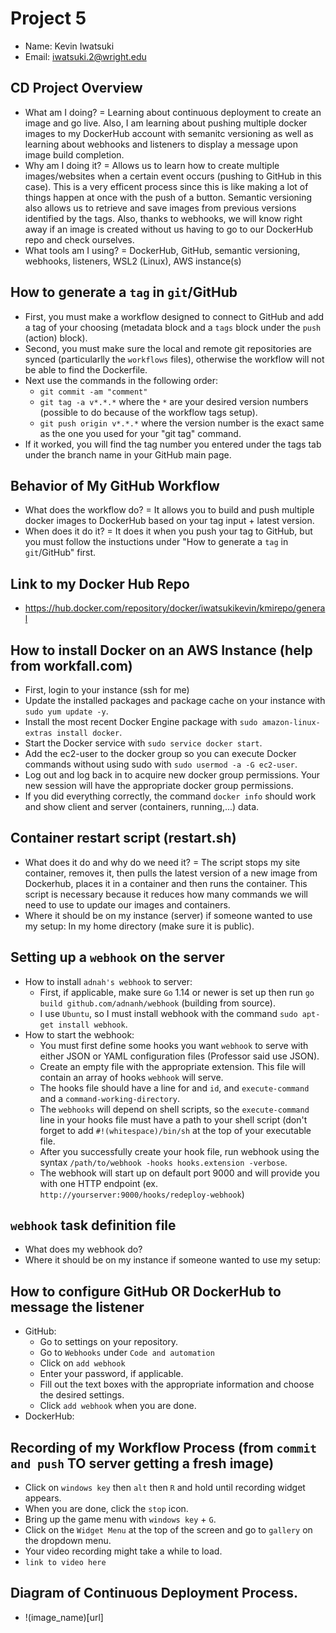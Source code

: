 # Project 5
- Name: Kevin Iwatsuki
- Email: iwatsuki.2@wright.edu
## CD Project Overview
- What am I doing? = Learning about continuous deployment to create an image and go live. Also, I am learning about pushing multiple docker images to my DockerHub account with semanitc versioning as well as learning about webhooks and listeners to display a message upon image build completion.
- Why am I doing it? = Allows us to learn how to create multiple images/websites when a certain event occurs (pushing to GitHub in this case). This is a very efficent process since this is like making a lot of things happen at once with the push of a button. Semantic versioning also allows us to retrieve and save images from previous versions identified by the tags. Also, thanks to webhooks, we will know right away if an image is created without us having to go to our DockerHub repo and check ourselves.
- What tools am I using? = DockerHub, GitHub, semantic versioning, webhooks, listeners, WSL2 (Linux), AWS instance(s)
## How to generate a `tag` in `git`/GitHub
- First, you must make a workflow designed to connect to GitHub and add a tag of your choosing (metadata block and a `tags` block under the `push` (action) block).
- Second, you must make sure the local and remote git repositories are synced (particularlly the `workflows` files), otherwise the workflow will not be able to find the Dockerfile.
- Next use the commands in the following order:
  - `git commit -am "comment"`
  - `git tag -a v*.*.*` where the `*` are your desired version numbers (possible to do because of the workflow tags setup).
  - `git push origin v*.*.*` where the version number is the exact same as the one you used for your "git tag" command.
- If it worked, you will find the tag number you entered under the tags tab under the branch name in your GitHub main page.
## Behavior of My GitHub Workflow
- What does the workflow do? = It allows you to build and push multiple docker images to DockerHub based on your tag input + latest version.
- When does it do it? = It does it when you push your tag to GitHub, but you must follow the instuctions under "How to generate a `tag` in `git`/GitHub" first.
## Link to my Docker Hub Repo 
- https://hub.docker.com/repository/docker/iwatsukikevin/kmirepo/general
## How to install Docker on an AWS Instance (help from workfall.com)
- First, login to your instance (ssh for me)
- Update the installed packages and package cache on your instance with `sudo yum update -y`.
- Install the most recent Docker Engine package with `sudo amazon-linux-extras install docker`.
- Start the Docker service with `sudo service docker start`.
- Add the ec2-user to the docker group so you can execute Docker commands without using sudo with `sudo usermod -a -G ec2-user`.
- Log out and log back in to acquire new docker group permissions. Your new session will have the appropriate docker group permissions.
- If you did everything correctly, the command `docker info` should work and show client and server (containers, running,...) data.  
## Container restart script (restart.sh)
- What does it do and why do we need it? = The script stops my site container, removes it, then pulls the latest version of a new image from Dockerhub, places it in a container and then runs the container. This script is necessary because it reduces how many commands we will need to use to update our images and containers.
- Where it should be on my instance (server) if someone wanted to use my setup: In my home directory (make sure it is public).
## Setting up a `webhook` on the server
- How to install `adnah's webhook` to server:
  - First, if applicable, make sure `Go` 1.14 or newer is set up then run `go build github.com/adnanh/webhook` (building from source).
  - I use `Ubuntu`, so I must install webhook with the command `sudo apt-get install webhook`.
- How to start the webhook:
  - You must first define some hooks you want `webhook` to serve with either JSON or YAML configuration files (Professor said use JSON).
  - Create an empty file with the appropriate extension. This file will contain an array of hooks `webhook` will serve.
  - The hooks file should have a line for and `id`, and `execute-command` and a `command-working-directory`.
  - The `webhooks` will depend on shell scripts, so the `execute-command` line in your hooks file must have a path to your shell script (don't forget to add `#!(whitespace)/bin/sh` at the top of your executable file.
  - After you successfully create your hook file, run webhook using the syntax `/path/to/webhook -hooks hooks.extension -verbose`.
  - The webhook will start up on default port 9000 and will provide you with one HTTP endpoint (ex. `http://yourserver:9000/hooks/redeploy-webhook`)
## `webhook` task definition file
- What does my webhook do?
- Where it should be on my instance if someone wanted to use my setup: 
## How to configure GitHub OR DockerHub to message the listener
- GitHub:
  - Go to settings on your repository.
  - Go to `Webhooks` under `Code and automation`
  - Click on `add webhook` 
  - Enter your password, if applicable.
  - Fill out the text boxes with the appropriate information and choose the desired settings.
  - Click `add webhook` when you are done.
- DockerHub:
## Recording of my Workflow Process (from `commit and push` TO server getting a fresh image)
- Click on `windows key` then `alt` then `R` and hold until recording widget appears.
- When you are done, click the `stop` icon.
- Bring up the game menu with `windows key` + `G`.
- Click on the `Widget Menu` at the top of the screen and go to `gallery` on the dropdown menu.
- Your video recording might take a while to load.
- `link to video here`
## Diagram of Continuous Deployment Process.
- !(image_name)[url]
